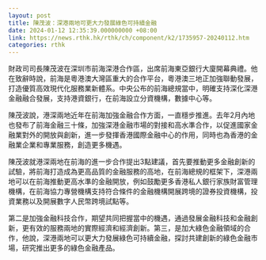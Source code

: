 ```yaml
---
layout: post
title: 陳茂波：深港兩地可更大力發展綠色可持續金融
date: 2024-01-12 12:35:39.000000000 +08:00
link: https://news.rthk.hk/rthk/ch/component/k2/1735957-20240112.htm
categories: rthk
---
```


財政司司長陳茂波在深圳市前海深港合作區，出席前海東亞銀行大廈開幕典禮。他在致辭時說，前海是粵港澳大灣區重大的合作平台，粵港澳三地正加強聯動發展，打造優質高效現代化服務業新體系。中央公布的前海總規當中，明確支持深化深港金融融合發展，支持港資銀行，在前海設立分資機構，數據中心等。

陳茂波說，港深兩地近年在前海加強金融合作方面，一直穩步推進。去年2月內地也發布了前海金融三十條，加強深港金融市場的對接和高水準合作，以促進國家金融業對外的開放與創新，進一步發揮香港國際金融中心的作用，同時也為香港的金融業企業和專業服務，創造更多機遇。

陳茂波就港深兩地在前海的進一步合作提出3點建議，首先要推動更多金融創新的試驗，將前海打造成為更高品質的金融服務的高地，在前海總規的框架下，深港兩地可以在前海推動更高水準的金融開放，例如鼓勵更多香港私人銀行家族財富管理機構，在前海協力專營機構支持符合條件的金融機構開展跨境的證券投資機構，投資業務以及開展數字人民幣跨境試點等。

第二是加強金融科技合作，期望共同把握當中的機遇，通過發展金融科技和金融創新，更有效的服務兩地的實際經濟和經濟創新。第三，是加大綠色金融領域的合作，他說，深港兩地可以更大力發展綠色可持續金融，探討共建創新的綠色金融市場，研究推出更多的綠色金融產品。

